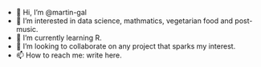- 👋 Hi, I’m @martin-gal
- 👀 I’m interested in data science, mathmatics, vegetarian food and post-music.
- 🌱 I’m currently learning R.
- 💞️ I’m looking to collaborate on any project that sparks my interest.
- 📫 How to reach me: write here. 

<!---
martin-gal/martin-gal is a ✨ special ✨ repository because its `README.md` (this file) appears on your GitHub profile.
You can click the Preview link to take a look at your changes.
--->
